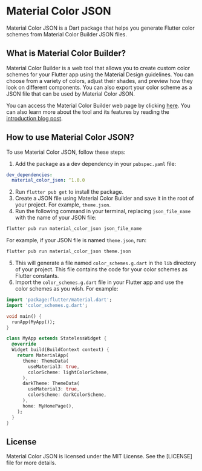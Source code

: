 # Material Color JSON

Material Color JSON is a Dart package that helps you generate Flutter color schemes from Material Color Builder JSON files.

## What is Material Color Builder?

Material Color Builder is a web tool that allows you to create custom color schemes for your Flutter app using the Material Design guidelines. You can choose from a variety of colors, adjust their shades, and preview how they look on different components. You can also export your color scheme as a JSON file that can be used by Material Color JSON.

You can access the Material Color Builder web page by clicking [here](https://material.io/blog/material-theme-builder). You can also learn more about the tool and its features by reading the [introduction blog post](https://m3.material.io/theme-builder).

## How to use Material Color JSON?

To use Material Color JSON, follow these steps:

1. Add the package as a dev dependency in your `pubspec.yaml` file:

```yaml
dev_dependencies:
  material_color_json: ^1.0.0
```

2. Run `flutter pub get` to install the package.
3. Create a JSON file using Material Color Builder and save it in the root of your project. For example, `theme.json`.
4. Run the following command in your terminal, replacing `json_file_name` with the name of your JSON file:

```bash
flutter pub run material_color_json json_file_name
```

For example, if your JSON file is named `theme.json`, run:

```bash
flutter pub run material_color_json theme.json
```

5. This will generate a file named `color_schemes.g.dart` in the `lib` directory of your project. This file contains the code for your color schemes as Flutter constants.
6. Import the `color_schemes.g.dart` file in your Flutter app and use the color schemes as you wish. For example:

```dart
import 'package:flutter/material.dart';
import 'color_schemes.g.dart';

void main() {
  runApp(MyApp());
}

class MyApp extends StatelessWidget {
  @override
  Widget build(BuildContext context) {
    return MaterialApp(
      theme: ThemeData(
        useMaterial3: true,
        colorScheme: lightColorScheme,
      ),
      darkTheme: ThemeData(
        useMaterial3: true,
        colorScheme: darkColorScheme,
      ),
      home: MyHomePage(),
    );
  }
}
```

## License

Material Color JSON is licensed under the MIT License. See the [LICENSE] file for more details.
